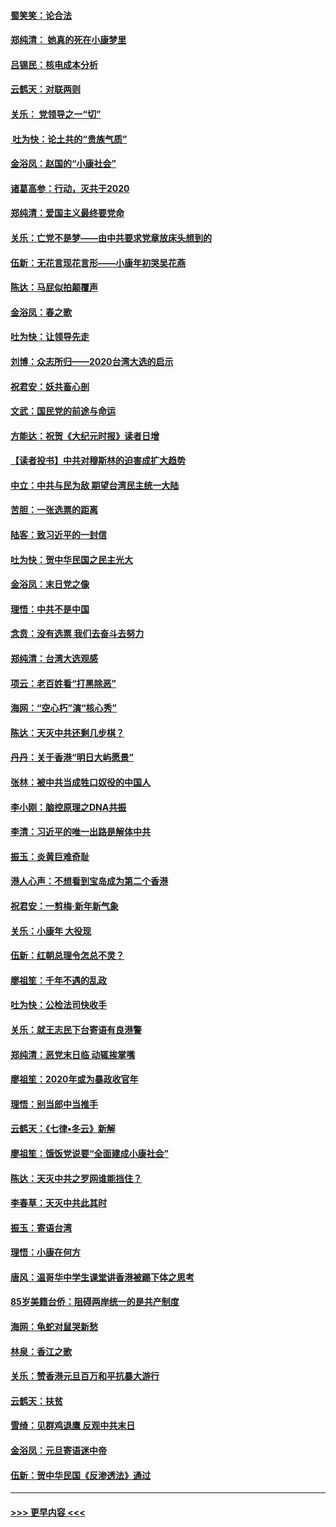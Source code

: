 #### [蜀笑笑：论合法](../pages/nsc993/n11808064.md?t=01211001) 
#### [郑纯清： 她真的死在小康梦里](../pages/nsc993/n11806623.md?t=01211001) 
#### [吕锡民：核电成本分析](../pages/nsc993/n11806284.md?t=01211001) 
#### [云鹤天：对联两则](../pages/nsc993/n11805957.md?t=01211001) 
#### [关乐： 党领导之一“切”](../pages/nsc993/n11804505.md?t=01211001) 
#### [ 吐为快：论土共的“贵族气质”](../pages/nsc993/n11804490.md?t=01211001) 
#### [金浴凤：赵国的“小康社会”](../pages/nsc993/n11804452.md?t=01211001) 
#### [诸葛高参：行动，灭共于2020](../pages/nsc993/n11804120.md?t=01211001) 
#### [郑纯清：爱国主义最终要党命](../pages/nsc993/n11802197.md?t=01211001) 
#### [关乐：亡党不是梦——由中共要求党章放床头想到的](../pages/nsc993/n11802156.md?t=01211001) 
#### [伍新：无花言现花言形——小康年初哭吴花燕](../pages/nsc993/n11800044.md?t=01211001) 
#### [陈达：马屁似拍颠覆声](../pages/nsc993/n11800010.md?t=01211001) 
#### [金浴凤：春之歌](../pages/nsc993/n11797687.md?t=01211001) 
#### [吐为快：让领导先走](../pages/nsc993/n11797512.md?t=01211001) 
#### [刘博：众志所归——2020台湾大选的启示](../pages/nsc993/n11796878.md?t=01211001) 
#### [祝君安：妖共畜心剖](../pages/nsc993/n11794273.md?t=01211001) 
#### [文武：国民党的前途与命运](../pages/nsc993/n11794198.md?t=01211001) 
#### [方能达：祝贺《大纪元时报》读者日增](../pages/nsc993/n11793807.md?t=01211001) 
#### [【读者投书】中共对穆斯林的迫害成扩大趋势](../pages/nsc993/n11791371.md?t=01211001) 
#### [中立：中共与民为敌 期望台湾民主统一大陆](../pages/nsc993/n11790392.md?t=01211001) 
#### [苦胆：一张选票的距离](../pages/nsc993/n11788914.md?t=01211001) 
#### [陆客：致习近平的一封信](../pages/nsc993/n11788867.md?t=01211001) 
#### [吐为快：贺中华民国之民主光大](../pages/nsc993/n11788618.md?t=01211001) 
#### [金浴凤：末日党之像](../pages/nsc993/n11787475.md?t=01211001) 
#### [理悟：中共不是中国](../pages/nsc993/n11787463.md?t=01211001) 
#### [念贲：没有选票  我们去奋斗去努力](../pages/nsc993/n11787398.md?t=01211001) 
#### [郑纯清：台湾大选观感](../pages/nsc993/n11786210.md?t=01211001) 
#### [项云：老百姓看“打黑除恶”](../pages/nsc993/n11785398.md?t=01211001) 
#### [海网：“空心朽”演“核心秀”](../pages/nsc993/n11783874.md?t=01211001) 
#### [陈达：天灭中共还剩几步棋？](../pages/nsc993/n11783719.md?t=01211001) 
#### [丹丹：关于香港“明日大屿愿景”](../pages/nsc993/n11783273.md?t=01211001) 
#### [张林：被中共当成牲口奴役的中国人](../pages/nsc993/n11782397.md?t=01211001) 
#### [李小刚：脑控原理之DNA共振](../pages/nsc993/n11780962.md?t=01211001) 
#### [李清：习近平的唯一出路是解体中共](../pages/nsc993/n11780866.md?t=01211001) 
#### [振玉：炎黄巨难奇耻](../pages/nsc993/n11779632.md?t=01211001) 
#### [港人心声：不想看到宝岛成为第二个香港](../pages/nsc993/n11778817.md?t=01211001) 
#### [祝君安：一剪梅‧新年新气象](../pages/nsc993/n11776340.md?t=01211001) 
#### [关乐：小康年 大役现](../pages/nsc993/n11774213.md?t=01211001) 
#### [伍新：红朝总理令怎总不灵？](../pages/nsc993/n11770813.md?t=01211001) 
#### [廖祖笙：千年不遇的乱政](../pages/nsc993/n11770373.md?t=01211001) 
#### [吐为快：公检法司快收手](../pages/nsc993/n11770359.md?t=01211001) 
#### [关乐：就王志民下台寄语有良港警](../pages/nsc993/n11769903.md?t=01211001) 
#### [郑纯清：恶党末日临 动辄挨掌嘴](../pages/nsc993/n11769356.md?t=01211001) 
#### [廖祖笙：2020年或为暴政收官年](../pages/nsc993/n11768216.md?t=01211001) 
#### [理悟：别当郎中当推手](../pages/nsc993/n11768243.md?t=01211001) 
#### [云鹤天：《七律▪冬云》新解](../pages/nsc993/n11768204.md?t=01211001) 
#### [廖祖笙：饿饭党说要“全面建成小康社会”](../pages/nsc993/n11767482.md?t=01211001) 
#### [陈达：天灭中共之罗网谁能挡住？](../pages/nsc993/n11767465.md?t=01211001) 
#### [李春草：天灭中共此其时](../pages/nsc993/n11767452.md?t=01211001) 
#### [振玉：寄语台湾](../pages/nsc993/n11767432.md?t=01211001) 
#### [理悟：小康在何方](../pages/nsc993/n11767394.md?t=01211001) 
#### [唐风：温哥华中学生课堂讲香港被踢下体之思考](../pages/nsc993/n11766848.md?t=01211001) 
#### [85岁美籍台侨：阻碍两岸统一的是共产制度](../pages/nsc993/n11765043.md?t=01211001) 
#### [海网：龟蛇对鼠哭新愁](../pages/nsc993/n11764895.md?t=01211001) 
#### [林泉：香江之歌](../pages/nsc993/n11764415.md?t=01211001) 
#### [关乐：赞香港元旦百万和平抗暴大游行](../pages/nsc993/n11764382.md?t=01211001) 
#### [云鹤天：扶贫](../pages/nsc993/n11764245.md?t=01211001) 
#### [雪绮：见群鸡退鹰  反观中共末日](../pages/nsc993/n11762112.md?t=01211001) 
#### [金浴凤：元旦寄语迷中帝](../pages/nsc993/n11761788.md?t=01211001) 
#### [伍新：贺中华民国《反渗透法》通过](../pages/nsc993/n11761994.md?t=01211001) 

----
#### [ >>> 更早内容 <<< ](../indexes/nsc993-earlier.md)
